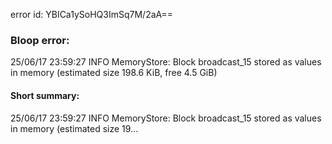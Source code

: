 error id: YBICa1ySoHQ3ImSq7M/2aA==
### Bloop error:

25/06/17 23:59:27 INFO MemoryStore: Block broadcast_15 stored as values in memory (estimated size 198.6 KiB, free 4.5 GiB)
#### Short summary: 

25/06/17 23:59:27 INFO MemoryStore: Block broadcast_15 stored as values in memory (estimated size 19...
